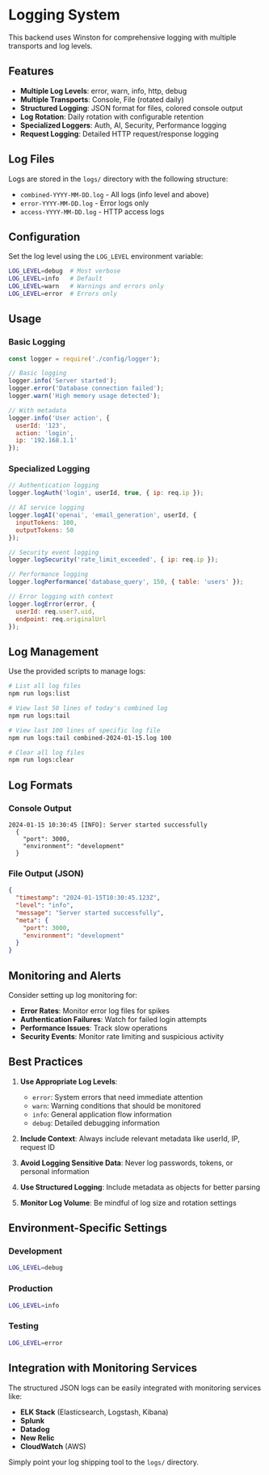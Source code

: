 # Logging System

This backend uses Winston for comprehensive logging with multiple transports and log levels.

## Features

- **Multiple Log Levels**: error, warn, info, http, debug
- **Multiple Transports**: Console, File (rotated daily)
- **Structured Logging**: JSON format for files, colored console output
- **Log Rotation**: Daily rotation with configurable retention
- **Specialized Loggers**: Auth, AI, Security, Performance logging
- **Request Logging**: Detailed HTTP request/response logging

## Log Files

Logs are stored in the `logs/` directory with the following structure:

- `combined-YYYY-MM-DD.log` - All logs (info level and above)
- `error-YYYY-MM-DD.log` - Error logs only
- `access-YYYY-MM-DD.log` - HTTP access logs

## Configuration

Set the log level using the `LOG_LEVEL` environment variable:

```bash
LOG_LEVEL=debug  # Most verbose
LOG_LEVEL=info   # Default
LOG_LEVEL=warn   # Warnings and errors only
LOG_LEVEL=error  # Errors only
```

## Usage

### Basic Logging

```javascript
const logger = require('./config/logger');

// Basic logging
logger.info('Server started');
logger.error('Database connection failed');
logger.warn('High memory usage detected');

// With metadata
logger.info('User action', {
  userId: '123',
  action: 'login',
  ip: '192.168.1.1'
});
```

### Specialized Logging

```javascript
// Authentication logging
logger.logAuth('login', userId, true, { ip: req.ip });

// AI service logging
logger.logAI('openai', 'email_generation', userId, {
  inputTokens: 100,
  outputTokens: 50
});

// Security event logging
logger.logSecurity('rate_limit_exceeded', { ip: req.ip });

// Performance logging
logger.logPerformance('database_query', 150, { table: 'users' });

// Error logging with context
logger.logError(error, {
  userId: req.user?.uid,
  endpoint: req.originalUrl
});
```

## Log Management

Use the provided scripts to manage logs:

```bash
# List all log files
npm run logs:list

# View last 50 lines of today's combined log
npm run logs:tail

# View last 100 lines of specific log file
npm run logs:tail combined-2024-01-15.log 100

# Clear all log files
npm run logs:clear
```

## Log Formats

### Console Output
```
2024-01-15 10:30:45 [INFO]: Server started successfully
  {
    "port": 3000,
    "environment": "development"
  }
```

### File Output (JSON)
```json
{
  "timestamp": "2024-01-15T10:30:45.123Z",
  "level": "info",
  "message": "Server started successfully",
  "meta": {
    "port": 3000,
    "environment": "development"
  }
}
```

## Monitoring and Alerts

Consider setting up log monitoring for:

- **Error Rates**: Monitor error log files for spikes
- **Authentication Failures**: Watch for failed login attempts
- **Performance Issues**: Track slow operations
- **Security Events**: Monitor rate limiting and suspicious activity

## Best Practices

1. **Use Appropriate Log Levels**:
   - `error`: System errors that need immediate attention
   - `warn`: Warning conditions that should be monitored
   - `info`: General application flow information
   - `debug`: Detailed debugging information

2. **Include Context**: Always include relevant metadata like userId, IP, request ID

3. **Avoid Logging Sensitive Data**: Never log passwords, tokens, or personal information

4. **Use Structured Logging**: Include metadata as objects for better parsing

5. **Monitor Log Volume**: Be mindful of log size and rotation settings

## Environment-Specific Settings

### Development
```bash
LOG_LEVEL=debug
```

### Production
```bash
LOG_LEVEL=info
```

### Testing
```bash
LOG_LEVEL=error
```

## Integration with Monitoring Services

The structured JSON logs can be easily integrated with monitoring services like:

- **ELK Stack** (Elasticsearch, Logstash, Kibana)
- **Splunk**
- **Datadog**
- **New Relic**
- **CloudWatch** (AWS)

Simply point your log shipping tool to the `logs/` directory.
